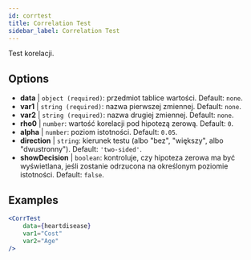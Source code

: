 ```yaml
---
id: corrtest
title: Correlation Test
sidebar_label: Correlation Test
---
```


Test korelacji.

## Options

* __data__ | `object (required)`: przedmiot tablice wartości. Default: `none`.
* __var1__ | `string (required)`: nazwa pierwszej zmiennej. Default: `none`.
* __var2__ | `string (required)`: nazwa drugiej zmiennej. Default: `none`.
* __rho0__ | `number`: wartość korelacji pod hipotezą zerową. Default: `0`.
* __alpha__ | `number`: poziom istotności. Default: `0.05`.
* __direction__ | `string`: kierunek testu (albo "bez", "większy", albo "dwustronny"). Default: `'two-sided'`.
* __showDecision__ | `boolean`: kontroluje, czy hipoteza zerowa ma być wyświetlana, jeśli zostanie odrzucona na określonym poziomie istotności. Default: `false`.


## Examples

```jsx live
<CorrTest
    data={heartdisease} 
    var1="Cost"
    var2="Age"
/>
```

